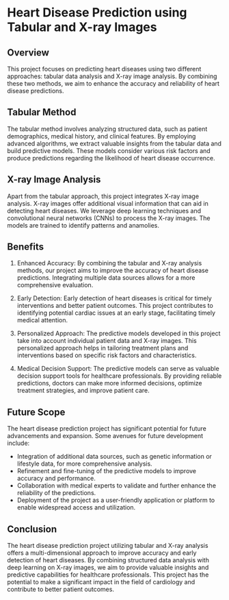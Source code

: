 # Heart Disease Prediction using Tabular and X-ray Images

## Overview

This project focuses on predicting heart diseases using two different approaches: tabular data analysis and X-ray image analysis. By combining these two methods, we aim to enhance the accuracy and reliability of heart disease predictions.

## Tabular Method

The tabular method involves analyzing structured data, such as patient demographics, medical history, and clinical features. By employing advanced algorithms, we extract valuable insights from the tabular data and build predictive models. These models consider various risk factors and produce predictions regarding the likelihood of heart disease occurrence.

## X-ray Image Analysis

Apart from the tabular approach, this project integrates X-ray image analysis. X-ray images offer additional visual information that can aid in detecting heart diseases. We leverage deep learning techniques and convolutional neural networks (CNNs) to process the X-ray images. The models are trained to identify patterns and anamolies.

## Benefits

1. Enhanced Accuracy: By combining the tabular and X-ray analysis methods, our project aims to improve the accuracy of heart disease predictions. Integrating multiple data sources allows for a more comprehensive evaluation.

2. Early Detection: Early detection of heart diseases is critical for timely interventions and better patient outcomes. This project contributes to identifying potential cardiac issues at an early stage, facilitating timely medical attention.

3. Personalized Approach: The predictive models developed in this project take into account individual patient data and X-ray images. This personalized approach helps in tailoring treatment plans and interventions based on specific risk factors and characteristics.

4. Medical Decision Support: The predictive models can serve as valuable decision support tools for healthcare professionals. By providing reliable predictions, doctors can make more informed decisions, optimize treatment strategies, and improve patient care.

## Future Scope

The heart disease prediction project has significant potential for future advancements and expansion. Some avenues for future development include:

- Integration of additional data sources, such as genetic information or lifestyle data, for more comprehensive analysis.
- Refinement and fine-tuning of the predictive models to improve accuracy and performance.
- Collaboration with medical experts to validate and further enhance the reliability of the predictions.
- Deployment of the project as a user-friendly application or platform to enable widespread access and utilization.

## Conclusion

The heart disease prediction project utilizing tabular and X-ray analysis offers a multi-dimensional approach to improve accuracy and early detection of heart diseases. By combining structured data analysis with deep learning on X-ray images, we aim to provide valuable insights and predictive capabilities for healthcare professionals. This project has the potential to make a significant impact in the field of cardiology and contribute to better patient outcomes.

